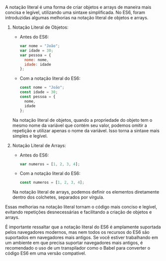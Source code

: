 A notação literal é uma forma de criar objetos e arrays de maneira mais concisa e legível, utilizando uma sintaxe simplificada. No ES6, foram introduzidas algumas melhorias na notação literal de objetos e arrays.

1. Notação Literal de Objetos:
    - Antes do ES6:
        
        ```javascript
        var nome = "João";
        var idade = 30;
        var pessoa = {
          nome: nome,
          idade: idade
        };
        ```
        
    - Com a notação literal do ES6:
        
        ```javascript
        const nome = "João";
        const idade = 30;
        const pessoa = {
          nome,
          idade
        };
        ```
        
    
    Na notação literal de objetos, quando a propriedade do objeto tem o mesmo nome da variável que contém seu valor, podemos omitir a repetição e utilizar apenas o nome da variável. Isso torna a sintaxe mais simples e legível.
    
2. Notação Literal de Arrays:
    - Antes do ES6:
        
        ```javascript
        var numeros = [1, 2, 3, 4];
        ```
        
    - Com a notação literal do ES6:
        
        ```javascript
        const numeros = [1, 2, 3, 4];
        ```
        
    
    Na notação literal de arrays, podemos definir os elementos diretamente dentro dos colchetes, separados por vírgula.
    

Essas melhorias na notação literal tornam o código mais conciso e legível, evitando repetições desnecessárias e facilitando a criação de objetos e arrays.

É importante ressaltar que a notação literal do ES6 é amplamente suportada pelos navegadores modernos, mas nem todos os recursos do ES6 são suportados em navegadores mais antigos. Se você estiver trabalhando em um ambiente em que precisa suportar navegadores mais antigos, é recomendado o uso de um transpilador como o Babel para converter o código ES6 em uma versão compatível.